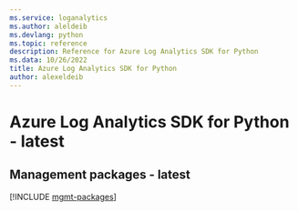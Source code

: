 ```yaml
---
ms.service: loganalytics
ms.author: aleldeib
ms.devlang: python
ms.topic: reference
description: Reference for Azure Log Analytics SDK for Python
ms.data: 10/26/2022
title: Azure Log Analytics SDK for Python
author: alexeldeib
---
```

# Azure Log Analytics SDK for Python - latest

## Management packages - latest
[!INCLUDE [mgmt-packages](log-analytics-mgmt-index.md)]
